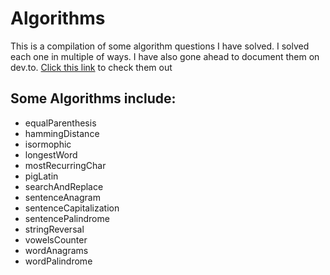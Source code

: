 # Algorithms
This is a compilation of some algorithm questions I have solved. I solved each one in multiple of ways. I have also gone ahead to document them on dev.to. 
[Click this link](https://dev.to/ebereplenty) to check them out


## Some Algorithms include:

- equalParenthesis
- hammingDistance
- isormophic
- longestWord
- mostRecurringChar
- pigLatin
- searchAndReplace
- sentenceAnagram
- sentenceCapitalization
- sentencePalindrome
- stringReversal
- vowelsCounter
- wordAnagrams
- wordPalindrome

